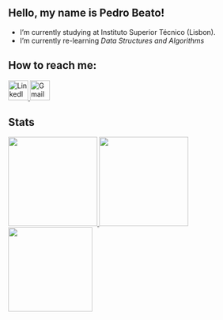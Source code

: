 ## Hello, my name is Pedro Beato!

- I’m currently studying at Instituto Superior Técnico (Lisbon).
- I’m currently re-learning *Data Structures and Algorithms*

## How to reach me:
<p align="left">
<a href="https://www.linkedin.com/in/pedrocastrobeato/" target="_blank">
  <img src="https://cdn.jsdelivr.net/gh/devicons/devicon/icons/linkedin/linkedin-original.svg" alt="LinkedIn" width="40" height="40"/>
</a>

<a href="mailto:pedrocastrobeato@gmail.com" target="_blank">
  <img src="https://img.icons8.com/fluency/48/000000/gmail-new.png" alt="Gmail" width="40" height="40"/>
</a>
</p>

## Stats
<!-- GitHub Stats -->
<a href="https://github.com/anuraghazra/github-readme-stats">
  <img height="180em" src="https://github-readme-stats.vercel.app/api?username=pedrocbeato&hide_border=true&show_icons=true&count_private=true&bg_color=1a1a2e&text_color=eee&icon_color=f39c12&title_color=e74c3c&border_color=16213e" />
</a>
<!-- Top Languages -->
<a href="https://github.com/anuraghazra/convoychat">
  <img height="180em" src="https://github-readme-stats.vercel.app/api/top-langs/?username=pedrocbeato&layout=compact&hide_border=true&langs_count=8&bg_color=1a1a2e&text_color=eee&title_color=e74c3c&border_color=16213e" />
</a>
<!-- Streak Stats -->
<a href="https://git.io/streak-stats">
  <img height="170em" src="https://streak-stats.demolab.com?user=pedrocbeato&hide_border=true&date_format=j%20M%5B%20Y%5D&mode=weekly&background=1a1a2e&stroke=16213e&ring=f39c12&fire=e74c3c&currStreakNum=eee&sideNums=eee&currStreakLabel=e74c3c&sideLabels=bbb&dates=bbb" />
</a>


<!--
**OhBeato/OhBeato** is a ✨ _special_ ✨ repository because its `README.md` (this file) appears on your GitHub profile.

Here are some ideas to get you started:

- 🔭 I’m currently working on ...
- 🌱 I’m currently learning ...
- 👯 I’m looking to collaborate on ...
- 🤔 I’m looking for help with ...
- 💬 Ask me about ...
- 📫 How to reach me: ...
- 😄 Pronouns: ...
- ⚡ Fun fact: ...
-->
